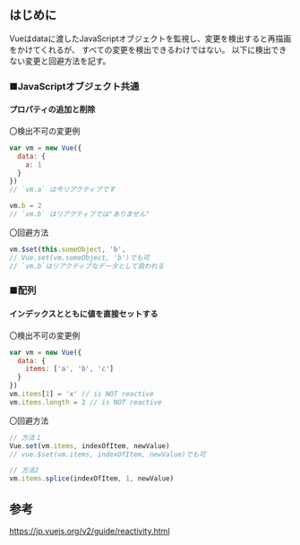 ## はじめに
Vueはdataに渡したJavaScriptオブジェクトを監視し、変更を検出すると再描画をかけてくれるが、
すべての変更を検出できるわけではない。
以下に検出できない変更と回避方法を記す。

### ■JavaScriptオブジェクト共通
#### プロパティの追加と削除
〇検出不可の変更例
```js
var vm = new Vue({
  data: {
    a: 1
  }
})
// `vm.a` は今リアクティブです

vm.b = 2
// `vm.b` はリアクティブでは"ありません"
```
〇回避方法
```js
vm.$set(this.someObject, 'b', 
// Vue.set(vm.someObject, 'b')でも可
// `vm.b`はリアクティブなデータとして扱われる
```

### ■配列
#### インデックスとともに値を直接セットする
〇検出不可の変更例
```js
var vm = new Vue({
  data: {
    items: ['a', 'b', 'c']
  }
})
vm.items[1] = 'x' // is NOT reactive
vm.items.length = 2 // is NOT reactive
```
〇回避方法
```js
// 方法１
Vue.set(vm.items, indexOfItem, newValue)
// vue.$set(vm.items, indexOfItem, newValue)でも可

// 方法2
vm.items.splice(indexOfItem, 1, newValue)
```


## 参考
https://jp.vuejs.org/v2/guide/reactivity.html
